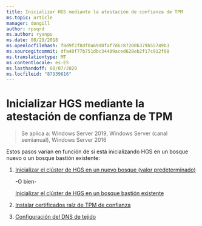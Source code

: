 ```yaml
---
title: Inicializar HGS mediante la atestación de confianza de TPM
ms.topic: article
manager: dongill
author: rpsqrd
ms.author: ryanpu
ms.date: 08/29/2018
ms.openlocfilehash: f8d9f2f8df0a69d8faf7d6c87200b379b55749b3
ms.sourcegitcommit: dfa48f77b751dbc34409aced628eb2f17c912f08
ms.translationtype: MT
ms.contentlocale: es-ES
ms.lasthandoff: 08/07/2020
ms.locfileid: "87939616"
---
```

# <a name="initialize-hgs-using-tpm-trusted-attestation"></a>Inicializar HGS mediante la atestación de confianza de TPM

>Se aplica a: Windows Server 2019, Windows Server (canal semianual), Windows Server 2016

Estos pasos varían en función de si está inicializando HGS en un bosque nuevo o un bosque bastión existente:

1. [Inicializar el clúster de HGS en un nuevo bosque (valor predeterminado)](guarded-fabric-initialize-hgs-tpm-mode-default.md)

   -O bien-

   [Inicializar el clúster de HGS en un bosque bastión existente](guarded-fabric-initialize-hgs-tpm-mode-bastion.md)

2. [Instalar certificados raíz de TPM de confianza](guarded-fabric-install-trusted-tpm-root-certificates.md)
3. [Configuración del DNS de tejido](guarded-fabric-configuring-fabric-dns.md)

